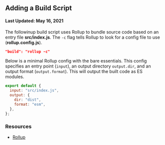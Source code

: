 ## Adding a Build Script

#### Last Updated: May 16, 2021

The followinup build script uses Rollup to bundle source code based on an entry file **src/index.js**. The `-c` flag tells Rollup to look for a config file to use (**rollup.config.js**).

```json
"build": "rollup -c"
```

Below is a minimal Rollup config with the bare essentials. This config specifies an entry point (`input`), an output directory `output.dir`, and an output format (`output.format`). This will output the built code as ES modules.

```js
export default {
  input: "src/index.js",
  output: {
    dir: "dist",
    format: "esm",
  },
};
```

### Resources

- [Rollup](https://rollupjs.org/guide/en/)

